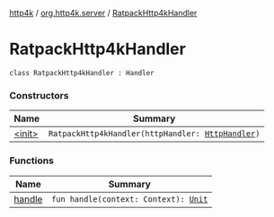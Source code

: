 [http4k](../../index.md) / [org.http4k.server](../index.md) / [RatpackHttp4kHandler](./index.md)

# RatpackHttp4kHandler

`class RatpackHttp4kHandler : Handler`

### Constructors

| Name | Summary |
|---|---|
| [&lt;init&gt;](-init-.md) | `RatpackHttp4kHandler(httpHandler: `[`HttpHandler`](../../org.http4k.core/-http-handler.md)`)` |

### Functions

| Name | Summary |
|---|---|
| [handle](handle.md) | `fun handle(context: Context): `[`Unit`](https://kotlinlang.org/api/latest/jvm/stdlib/kotlin/-unit/index.html) |
